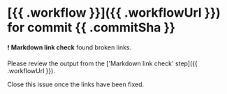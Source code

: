 # [{{ .workflow }}]({{ .workflowUrl }}) for commit {{ .commitSha }}

:exclamation: **Markdown link check** found broken links.

Please review the output from the ['Markdown link check' step]({{ .workflowUrl }}).

Close this issue once the links have been fixed.
